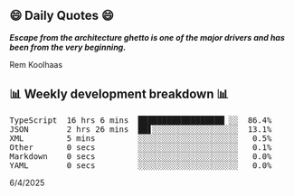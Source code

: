 ## 😄 Daily Quotes 😄

_**Escape from the architecture ghetto is one of the major drivers and has been from the very beginning.**_

Rem Koolhaas



## 📊 Weekly development breakdown 📊

<pre>TypeScript  16 hrs 6 mins  ██████████████████▏░░  86.4%
JSON        2 hrs 26 mins  ██▋░░░░░░░░░░░░░░░░░░  13.1%
XML         5 mins         ░░░░░░░░░░░░░░░░░░░░░   0.5%
Other       0 secs         ░░░░░░░░░░░░░░░░░░░░░   0.1%
Markdown    0 secs         ░░░░░░░░░░░░░░░░░░░░░   0.0%
YAML        0 secs         ░░░░░░░░░░░░░░░░░░░░░   0.0%</pre>

6/4/2025